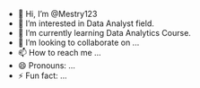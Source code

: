- 👋 Hi, I’m @Mestry123
- 👀 I’m interested in Data Analyst field.
- 🌱 I’m currently learning Data Analytics Course.
- 💞️ I’m looking to collaborate on ...
- 📫 How to reach me ...
- 😄 Pronouns: ...
- ⚡ Fun fact: ...

<!---
Mestry123/Mestry123 is a ✨ special ✨ repository because its `README.md` (this file) appears on your GitHub profile.
You can click the Preview link to take a look at your changes.
--->
